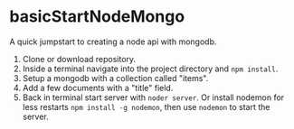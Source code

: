 # basicStartNodeMongo
A quick jumpstart to creating a node api with mongodb. 


1. Clone or download repository.
2. Inside a terminal navigate into the project directory and `npm install`.
3. Setup a mongodb with a collection called "items".
4. Add a few documents with a "title" field.
5. Back in terminal start server with `noder server`.
    Or install nodemon for less restarts `npm install -g nodemon`,
    then use `nodemon` to start the server.
